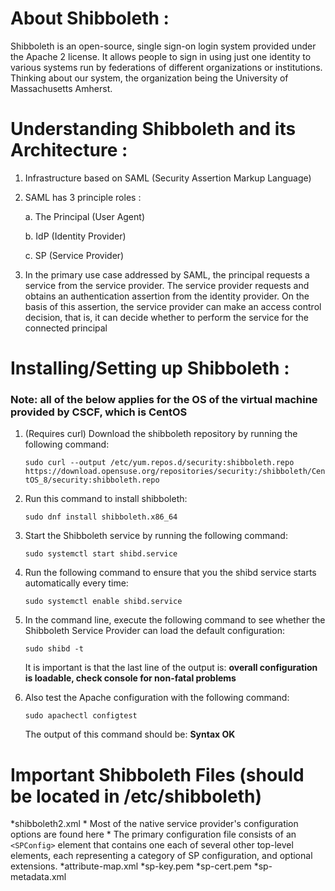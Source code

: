 # About Shibboleth :  
Shibboleth is an open-source, single sign-on login system provided under the Apache 2 license. It allows people to sign in using just one identity to various systems run by federations of different organizations or institutions. Thinking about our system, the organization being the University of Massachusetts Amherst.

# Understanding Shibboleth and its Architecture :
1. Infrastructure based on SAML (Security Assertion Markup Language)
2. SAML has 3 principle roles : 

	a. The Principal (User Agent) 
	
	b. IdP (Identity Provider)
	
	c. SP (Service Provider) 
	
3. In the primary use case addressed by SAML, the principal requests a service from the service provider. The service provider requests and obtains an authentication assertion from the identity provider. On the basis of this assertion, the service provider can make an access control decision, that is, it can decide whether to perform the service for the connected principal

# Installing/Setting up Shibboleth :
### Note: all of the below applies for the OS of the virtual machine provided by CSCF, which is CentOS

1. (Requires curl) Download the shibboleth repository by running the following command:

	```sudo curl --output /etc/yum.repos.d/security:shibboleth.repo  https://download.opensuse.org/repositories/security:/shibboleth/CentOS_8/security:shibboleth.repo```

2. Run this command to install shibboleth:

	```sudo dnf install shibboleth.x86_64```

3. Start the Shibboleth service by running the following command:

	```sudo systemctl start shibd.service```

4. Run the following command to ensure that you the shibd service starts automatically every time:

	```sudo systemctl enable shibd.service```

5. In the command line, execute the following command to see whether the Shibboleth Service Provider can load the default configuration:

	```sudo shibd -t```

	It is important is that the last line of the output is: **overall configuration is loadable, check console for non-fatal problems**


6. Also test the Apache configuration with the following command:

	```sudo apachectl configtest```

	The output of this command should be: **Syntax OK**
	
# Important Shibboleth Files (should be located in /etc/shibboleth)
*shibboleth2.xml
	* Most of the native service provider's configuration options are found here
	* The primary configuration file consists of an `<SPConfig>` element that contains one each of several other top-level elements, each representing a category of SP configuration, and optional extensions.
*attribute-map.xml
*sp-key.pem
*sp-cert.pem
*sp-metadata.xml
